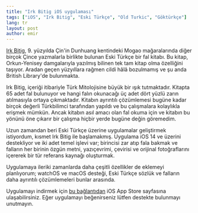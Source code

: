 ```yaml
---
title: "Irk Bitig iOS uygulaması"
tags: ["iOS", "Irk Bitig", "Eski Türkçe", "Old Turkic", "Göktürkçe"]
lang: tr
layout: post
author: emir
---
```


[Irk Bitig](https://tr.wikipedia.org/wiki/Irk_Bitig), 9. yüzyılda Çin'in Dunhuang kentindeki Mogao mağaralarında diğer birçok Çince yazmalarla birlikte bulunan Eski Türkçe bir fal kitabı. Bu kitap, Orkun-Yenisey damgalarıyla yazılmış bilinen tek tam kitap olma özelliğini taşıyor. Aradan geçen yüzyıllara rağmen cildi hâlâ bozulmamış ve şu anda British Library'de bulunmakta.

Irk Bitig, içeriği itibariyle Türk Mitolojisine büyük bir ışık tutmaktadır. Kitapta 65 adet fal bulunuyor ve hangi falın okunacağı üç adet dört yüzlü zarın atılmasıyla ortaya çıkmaktadır. Kitabın ayrıntılı çözümlemesi bugüne kadar birçok değerli Türkbilimci tarafından yapıldı ve bu çalışmalara kolaylıkla erişmek mümkün. Ancak kitabın asıl amacı olan fal okuma için ve kitabın bu yönünü öne çıkarır bir çalışma hiçbir yerde bugüne değin göremedim.

Uzun zamandan beri Eski Türkçe üzerine uygulamalar geliştirmek istiyordum, kısmet Irk Bitig ile başlamakmış. Uygulama iOS 14 ve üzerini destekliyor ve iki adet temel işlevi var; birincisi zar atıp fala bakmak ve falların her birinin özgün metni, yazıçevrimi, çevirisi ve orijinal fotoğraflarını içererek bir tür referans kaynağı oluşturmak.

Uygulamaya ileriki zamanlarda daha çeşitli özellikler de eklemeyi planlıyorum; watchOS ve macOS desteği, Eski Türkçe sözlük ve falların daha ayrıntılı çözümlemeleri bunlar arasında.

Uygulamayı indirmek için [bu bağlantıdan](https://apps.apple.com/tr/app/irk-bitig/id1535458191?l=tr) iOS App Store sayfasına ulaşabilirsiniz. Eğer uygulamayı beğenirseniz lütfen destekte bulunmayı unutmayın.
